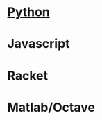 # [Python](https://github.com/CS2613-FA2021/journal-entries-jsalgad2UNB3035/wiki/Python)

# Javascript

# Racket

# Matlab/Octave
